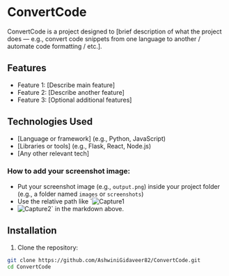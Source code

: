 # ConvertCode

ConvertCode is a project designed to [brief description of what the project does — e.g., convert code snippets from one language to another / automate code formatting / etc.].

## Features

- Feature 1: [Describe main feature]
- Feature 2: [Describe another feature]
- Feature 3: [Optional additional features]

## Technologies Used

- [Language or framework] (e.g., Python, JavaScript)
- [Libraries or tools] (e.g., Flask, React, Node.js)
- [Any other relevant tech]

### How to add your screenshot image:
- Put your screenshot image (e.g., `output.png`) inside your project folder (e.g., a folder named `images` or `screenshots`)
- Use the relative path like `![Capture1](https://github.com/user-attachments/assets/db8ea0a6-6ca2-4909-98ec-fcda96a71929)
- ![Capture2](https://github.com/user-attachments/assets/8409d7cb-8fef-457f-8dc3-87ed9af78aaa)` in the markdown above.


## Installation

1. Clone the repository:

```bash
git clone https://github.com/AshwiniGidaveer82/ConvertCode.git
cd ConvertCode
